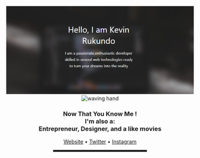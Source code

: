  <!-- Hi there! Feel free to make this your own but don't dare use my info -->
  
<div align="center">
  <a href="https://rukundo-kevin.github.io"><img src="kevin rukundo2.PNG" alt="kevin's Header"></a>
  <br>
   <img src="![image](https://user-images.githubusercontent.com/38954786/117950810-6bfedc00-b2c8-11eb-8ed0-9346bc7f61d3.png)
" alt="waving hand"></img>
<h3>Now That You Know Me ! 
 <br>I'm also a: <br>Entrepreneur, Designer, and a like movies</h3>
 <a href="https://rukundo-kevin.github.io">Website</a> • <a href="https://www.twitter.com/CtzenKevin">Twitter</a> • <a href="www.instagram.com/instagram">Instagram</a> </h4>

<hr width="50%" style="height:5px;">
